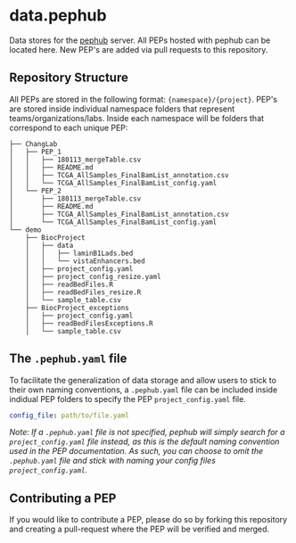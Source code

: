 # data.pephub
Data stores for the [pephub](https://github.com/pepkit/pephub) server. All PEPs hosted with pephub can be located here. New PEP's are added via pull requests to this repository.

## Repository Structure
All PEPs are stored in the following format: `{namespace}/{project}`. PEP's are stored inside individual namespace folders that represent teams/organizations/labs. Inside each namespace will be folders that correspond to each unique PEP:

```
├── ChangLab
│   ├── PEP_1
│   │   ├── 180113_mergeTable.csv
│   │   ├── README.md
│   │   ├── TCGA_AllSamples_FinalBamList_annotation.csv
│   │   └── TCGA_AllSamples_FinalBamList_config.yaml
│   └── PEP_2
│       ├── 180113_mergeTable.csv
│       ├── README.md
│       ├── TCGA_AllSamples_FinalBamList_annotation.csv
│       └── TCGA_AllSamples_FinalBamList_config.yaml
└── demo
    ├── BiocProject
    │   ├── data
    │   │   ├── laminB1Lads.bed
    │   │   └── vistaEnhancers.bed
    │   ├── project_config.yaml
    │   ├── project_config_resize.yaml
    │   ├── readBedFiles.R
    │   ├── readBedFiles_resize.R
    │   └── sample_table.csv
    ├── BiocProject_exceptions
    │   ├── project_config.yaml
    │   ├── readBedFilesExceptions.R
    │   └── sample_table.csv
```

## The `.pephub.yaml` file
To facilitate the generalization of data storage and allow users to stick to their own naming conventions, a `.pephub.yaml` file can be included inside indidual PEP folders to specify the PEP `project_config.yaml` file.

```yaml
config_file: path/to/file.yaml
```
*Note: If a `.pephub.yaml` file is not specified, pephub will simply search for a `project_config.yaml` file instead, as this is the default naming convention used in the PEP documentation. As such, you can choose to omit the `.pephub.yaml` file and stick with naming your config files `project_config.yaml`.*


## Contributing a PEP
If you would like to contribute a PEP, please do so by forking this repository and creating a pull-request where the PEP will be verified and merged.